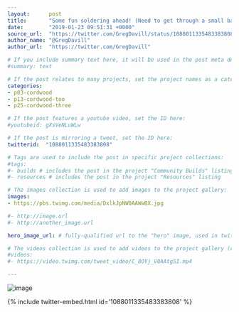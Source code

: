 ```yaml
---
layout:      post
title:       "Some fun soldering ahead! (Need to get through a small backlog of @boldport kits!)"
date:        "2019-01-23 09:51:31 +0000"
source_url:  "https://twitter.com/GregDavill/status/1088011335483383808"
author_name: "@GregDavill"
author_url:  "https://twitter.com/GregDavill"

# If you include summary text here, it will be used in the post meta description instead of an excerpt from the post body
#summary: text

# If the post relates to many projects, set the project names as a categories array:
categories:
- p03-cordwood
- p13-cordwood-too
- p25-cordwood-three

# If the post features a youtube video, set the ID here:
#youtubeid: gXsVeNLuWLw

# If the post is mirroring a tweet, set the ID here:
twitterid:  "1088011335483383808"

# Tags are used to include the post in specific project collections:
#tags:
#- builds # includes the post in the project "Community Builds" listing
#- resources # includes the post in the project "Resources" listing

# The images collection is used to add images to the project gallery:
images:
- https://pbs.twimg.com/media/DxlkJpNW0AAWwBX.jpg

#- http://image.url
#- http://another_image.url

hero_image_url: # fully-qualified url to the "hero" image, used in twitter cards for example

# The videos collection is used to add videos to the project gallery (currently only mp4):
#videos:
#- https://video.twimg.com/tweet_video/C_8OYj_V0AAtg5I.mp4

---
```


![image](https://pbs.twimg.com/media/DxlkJpNW0AAWwBX.jpg)

{% include twitter-embed.html id='1088011335483383808' %}


